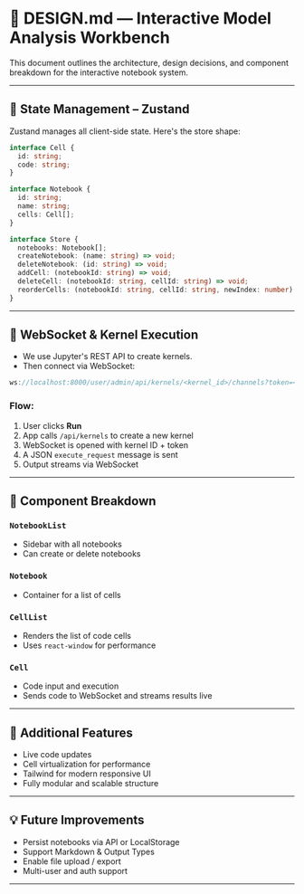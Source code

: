 # 🧩 DESIGN.md — Interactive Model Analysis Workbench

This document outlines the architecture, design decisions, and component breakdown for the interactive notebook system.

---

## 🧠 State Management – Zustand

Zustand manages all client-side state. Here's the store shape:

```ts
interface Cell {
  id: string;
  code: string;
}

interface Notebook {
  id: string;
  name: string;
  cells: Cell[];
}

interface Store {
  notebooks: Notebook[];
  createNotebook: (name: string) => void;
  deleteNotebook: (id: string) => void;
  addCell: (notebookId: string) => void;
  deleteCell: (notebookId: string, cellId: string) => void;
  reorderCells: (notebookId: string, cellId: string, newIndex: number) => void;
}
```

---

## 📡 WebSocket & Kernel Execution

- We use Jupyter's REST API to create kernels.
- Then connect via WebSocket:

```ts
ws://localhost:8000/user/admin/api/kernels/<kernel_id>/channels?token=<token>
```

### Flow:

1. User clicks **Run**
2. App calls `/api/kernels` to create a new kernel
3. WebSocket is opened with kernel ID + token
4. A JSON `execute_request` message is sent
5. Output streams via WebSocket

---

## 🧩 Component Breakdown

### `NotebookList`
- Sidebar with all notebooks
- Can create or delete notebooks

### `Notebook`
- Container for a list of cells

### `CellList`
- Renders the list of code cells
- Uses `react-window` for performance

### `Cell`
- Code input and execution
- Sends code to WebSocket and streams results live

---

## 🧰 Additional Features

- Live code updates
- Cell virtualization for performance
- Tailwind for modern responsive UI
- Fully modular and scalable structure

---

## 💡 Future Improvements

- Persist notebooks via API or LocalStorage
- Support Markdown & Output Types
- Enable file upload / export
- Multi-user and auth support

---